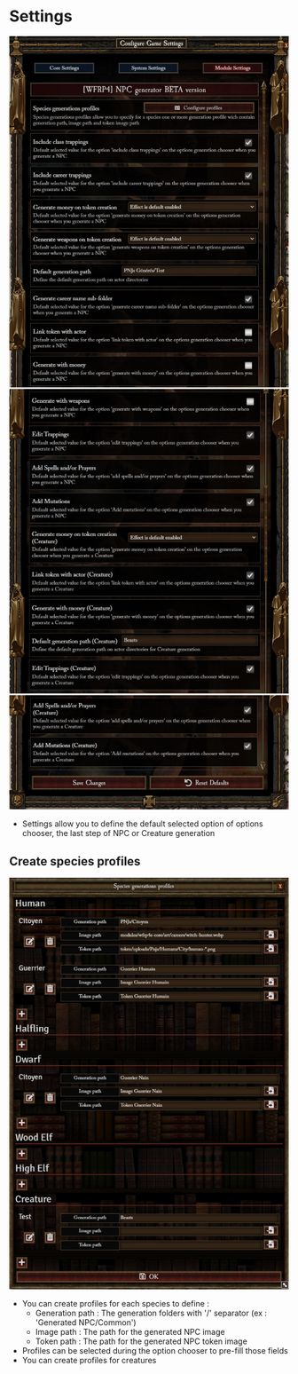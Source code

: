 # Settings

![Settings](media/wfrp4e-npc-gen-settings.png)
![Settings](media/wfrp4e-npc-gen-settings2.png)
![Settings](media/wfrp4e-npc-gen-settings3.png)

- Settings allow you to define the default selected option of options chooser, the last step of NPC or Creature
  generation

## Create species profiles

![Profiles](./media/wfrp4e-npc-gen-profiles.png)

- You can create profiles for each species to define :
  - Generation path : The generation folders with '/' separator (ex : 'Generated NPC/Common')
  - Image path : The path for the generated NPC image
  - Token path : The path for the generated NPC token image
- Profiles can be selected during the option chooser to pre-fill those fields
- You can create profiles for creatures
